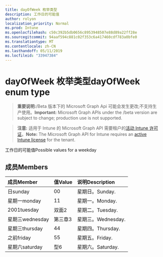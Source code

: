 ```yaml
---
title: dayOfWeek 枚举类型
description: 工作日的可能值
author: rolyon
localization_priority: Normal
ms.prod: Intune
ms.openlocfilehash: c50c392b5db0656c8953948507e88d89a22ff28e
ms.sourcegitcommit: 94aaf594c881c02f353c6a417460cdf783a0bfe0
ms.translationtype: MT
ms.contentlocale: zh-CN
ms.lasthandoff: 05/11/2019
ms.locfileid: "33947384"
---
```

# <a name="dayofweek-enum-type"></a><span data-ttu-id="13709-103">dayOfWeek 枚举类型</span><span class="sxs-lookup"><span data-stu-id="13709-103">dayOfWeek enum type</span></span>

> <span data-ttu-id="13709-104">**重要说明:**/Beta 版本下的 Microsoft Graph Api 可能会发生更改;不支持生产使用。</span><span class="sxs-lookup"><span data-stu-id="13709-104">**Important:** Microsoft Graph APIs under the /beta version are subject to change; production use is not supported.</span></span>

> <span data-ttu-id="13709-105">**注意:** 适用于 Intune 的 Microsoft Graph API 需要租户的[活动 Intune 许可证](https://go.microsoft.com/fwlink/?linkid=839381)。</span><span class="sxs-lookup"><span data-stu-id="13709-105">**Note:** The Microsoft Graph API for Intune requires an [active Intune license](https://go.microsoft.com/fwlink/?linkid=839381) for the tenant.</span></span>

<span data-ttu-id="13709-106">工作日的可能值</span><span class="sxs-lookup"><span data-stu-id="13709-106">Possible values for a weekday</span></span>

## <a name="members"></a><span data-ttu-id="13709-107">成员</span><span class="sxs-lookup"><span data-stu-id="13709-107">Members</span></span>
|<span data-ttu-id="13709-108">成员</span><span class="sxs-lookup"><span data-stu-id="13709-108">Member</span></span>|<span data-ttu-id="13709-109">值</span><span class="sxs-lookup"><span data-stu-id="13709-109">Value</span></span>|<span data-ttu-id="13709-110">说明</span><span class="sxs-lookup"><span data-stu-id="13709-110">Description</span></span>|
|:---|:---|:---|
|<span data-ttu-id="13709-111">日</span><span class="sxs-lookup"><span data-stu-id="13709-111">sunday</span></span>|<span data-ttu-id="13709-112">0</span><span class="sxs-lookup"><span data-stu-id="13709-112">0</span></span>|<span data-ttu-id="13709-113">星期日。</span><span class="sxs-lookup"><span data-stu-id="13709-113">Sunday.</span></span>|
|<span data-ttu-id="13709-114">星期一</span><span class="sxs-lookup"><span data-stu-id="13709-114">monday</span></span>|<span data-ttu-id="13709-115">1</span><span class="sxs-lookup"><span data-stu-id="13709-115">1</span></span>|<span data-ttu-id="13709-116">星期一。</span><span class="sxs-lookup"><span data-stu-id="13709-116">Monday.</span></span>|
|<span data-ttu-id="13709-117">2001</span><span class="sxs-lookup"><span data-stu-id="13709-117">tuesday</span></span>|<span data-ttu-id="13709-118">双面</span><span class="sxs-lookup"><span data-stu-id="13709-118">2</span></span>|<span data-ttu-id="13709-119">星期二。</span><span class="sxs-lookup"><span data-stu-id="13709-119">Tuesday.</span></span>|
|<span data-ttu-id="13709-120">星期三</span><span class="sxs-lookup"><span data-stu-id="13709-120">wednesday</span></span>|<span data-ttu-id="13709-121">第三章</span><span class="sxs-lookup"><span data-stu-id="13709-121">3</span></span>|<span data-ttu-id="13709-122">星期三。</span><span class="sxs-lookup"><span data-stu-id="13709-122">Wednesday.</span></span>|
|<span data-ttu-id="13709-123">星期三</span><span class="sxs-lookup"><span data-stu-id="13709-123">thursday</span></span>|<span data-ttu-id="13709-124">4</span><span class="sxs-lookup"><span data-stu-id="13709-124">4</span></span>|<span data-ttu-id="13709-125">星期四。</span><span class="sxs-lookup"><span data-stu-id="13709-125">Thursday.</span></span>|
|<span data-ttu-id="13709-126">之前</span><span class="sxs-lookup"><span data-stu-id="13709-126">friday</span></span>|<span data-ttu-id="13709-127">5</span><span class="sxs-lookup"><span data-stu-id="13709-127">5</span></span>|<span data-ttu-id="13709-128">星期五。</span><span class="sxs-lookup"><span data-stu-id="13709-128">Friday.</span></span>|
|<span data-ttu-id="13709-129">星期六</span><span class="sxs-lookup"><span data-stu-id="13709-129">saturday</span></span>|<span data-ttu-id="13709-130">型</span><span class="sxs-lookup"><span data-stu-id="13709-130">6</span></span>|<span data-ttu-id="13709-131">星期六。</span><span class="sxs-lookup"><span data-stu-id="13709-131">Saturday.</span></span>|





